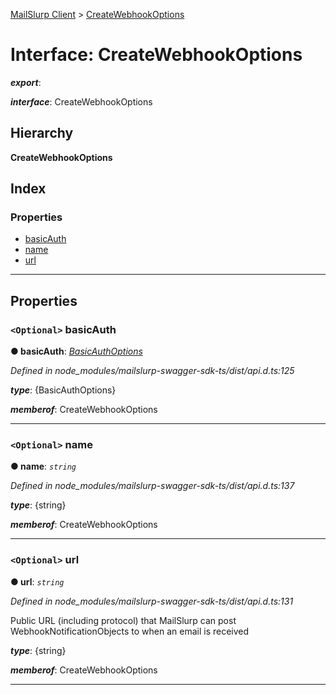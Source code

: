 [MailSlurp Client](../README.md) > [CreateWebhookOptions](../interfaces/createwebhookoptions.md)

# Interface: CreateWebhookOptions

*__export__*: 

*__interface__*: CreateWebhookOptions

## Hierarchy

**CreateWebhookOptions**

## Index

### Properties

* [basicAuth](createwebhookoptions.md#basicauth)
* [name](createwebhookoptions.md#name)
* [url](createwebhookoptions.md#url)

---

## Properties

<a id="basicauth"></a>

### `<Optional>` basicAuth

**● basicAuth**: *[BasicAuthOptions](basicauthoptions.md)*

*Defined in node_modules/mailslurp-swagger-sdk-ts/dist/api.d.ts:125*

*__type__*: {BasicAuthOptions}

*__memberof__*: CreateWebhookOptions

___
<a id="name"></a>

### `<Optional>` name

**● name**: *`string`*

*Defined in node_modules/mailslurp-swagger-sdk-ts/dist/api.d.ts:137*

*__type__*: {string}

*__memberof__*: CreateWebhookOptions

___
<a id="url"></a>

### `<Optional>` url

**● url**: *`string`*

*Defined in node_modules/mailslurp-swagger-sdk-ts/dist/api.d.ts:131*

Public URL (including protocol) that MailSlurp can post WebhookNotificationObjects to when an email is received

*__type__*: {string}

*__memberof__*: CreateWebhookOptions

___

